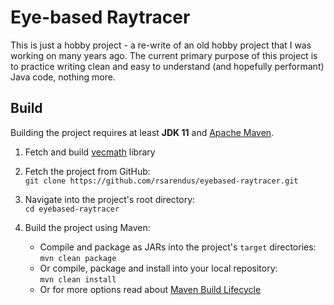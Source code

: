 # Eye-based Raytracer

This is just a hobby project - a re-write of an old hobby project that I was working on many years ago. The current primary purpose of this project is to practice writing clean and easy to understand (and hopefully performant) Java code, nothing more.

## Build

Building the project requires at least **JDK 11** and [Apache Maven](https://maven.apache.org/).

1. Fetch and build [vecmath](https://github.com/rsarendus/vecmath) library

2. Fetch the project from GitHub:
<br>`git clone https://github.com/rsarendus/eyebased-raytracer.git`

3. Navigate into the project's root directory:
<br>`cd eyebased-raytracer`

3. Build the project using Maven:
   * Compile and package as JARs into the project's `target` directories:
   <br>`mvn clean package`
   * Or compile, package and install into your local repository:
   <br>`mvn clean install`
   * Or for more options read about [Maven Build Lifecycle](https://maven.apache.org/guides/introduction/introduction-to-the-lifecycle.html)
